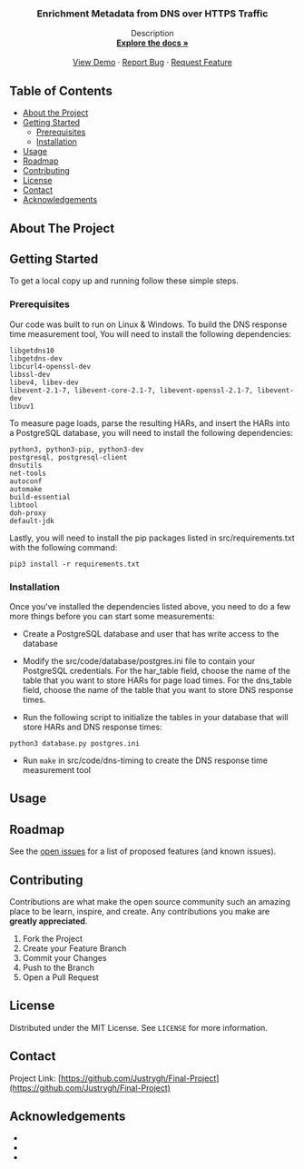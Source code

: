 <p align="center">
  <a href="https://github.com/Justrygh/Final-Project">
  </a>

  <h3 align="center">Enrichment Metadata from DNS over HTTPS Traffic</h3>

  <p align="center">
    Description
    <br />
    <a href="https://github.com/Justrygh/Final-Project"><strong>Explore the docs »</strong></a>
    <br />
    <br />
    <a href="https://github.com/Justrygh/Final-Project">View Demo</a>
    ·
    <a href="https://github.com/Justrygh/Final-Project/issues">Report Bug</a>
    ·
    <a href="https://github.com/Justrygh/Final-Project/issues">Request Feature</a>
  </p>
</p>



<!-- TABLE OF CONTENTS -->
## Table of Contents

* [About the Project](#about-the-project)
* [Getting Started](#getting-started)
  * [Prerequisites](#prerequisites)
  * [Installation](#installation)
* [Usage](#usage)
* [Roadmap](#roadmap)
* [Contributing](#contributing)
* [License](#license)
* [Contact](#contact)
* [Acknowledgements](#acknowledgements)



<!-- ABOUT THE PROJECT -->
## About The Project

<!-- GETTING STARTED -->
## Getting Started

To get a local copy up and running follow these simple steps.

### Prerequisites
Our code was built to run on Linux & Windows. To build the DNS response time measurement tool, You will need to install the following dependencies:
```
libgetdns10
libgetdns-dev
libcurl4-openssl-dev
libssl-dev
libev4, libev-dev
libevent-2.1-7, libevent-core-2.1-7, libevent-openssl-2.1-7, libevent-dev
libuv1
```

To measure page loads, parse the resulting HARs, and insert the HARs into a PostgreSQL database, you will need to install the following dependencies:
```
python3, python3-pip, python3-dev
postgresql, postgresql-client
dnsutils
net-tools
autoconf
automake
build-essential
libtool
doh-proxy
default-jdk
```
Lastly, you will need to install the pip packages listed in src/requirements.txt with the following command:

```
pip3 install -r requirements.txt
```

### Installation

Once you've installed the dependencies listed above, you need to do a few more things before you can start some measurements:

* Create a PostgreSQL database and user that has write access to the database

* Modify the src/code/database/postgres.ini file to contain your PostgreSQL credentials. For the har_table field, choose the name of the table that you want to store HARs for page load times. For the dns_table field, choose the name of the table that you want to store DNS response times.

* Run the following script to initialize the tables in your database that will store HARs and DNS response times:

```
python3 database.py postgres.ini
```

* Run ```make``` in src/code/dns-timing to create the DNS response time measurement tool



<!-- USAGE EXAMPLES -->
## Usage



<!-- ROADMAP -->
## Roadmap

See the [open issues](https://github.com/Justrygh/Final-Project/issues) for a list of proposed features (and known issues).



<!-- CONTRIBUTING -->
## Contributing

Contributions are what make the open source community such an amazing place to be learn, inspire, and create. Any contributions you make are **greatly appreciated**.

1. Fork the Project
2. Create your Feature Branch 
3. Commit your Changes 
4. Push to the Branch 
5. Open a Pull Request



<!-- LICENSE -->
## License

Distributed under the MIT License. See `LICENSE` for more information.



<!-- CONTACT -->
## Contact

Project Link: [https://github.com/Justrygh/Final-Project](https://github.com/Justrygh/Final-Project)



<!-- ACKNOWLEDGEMENTS -->
## Acknowledgements

* []()
* []()
* []()





<!-- MARKDOWN LINKS & IMAGES -->
<!-- https://www.markdownguide.org/basic-syntax/#reference-style-links -->
[contributors-shield]: https://img.shields.io/github/contributors/github_username/repo.svg?style=flat-square
[contributors-url]: https://github.com/Justrygh/Final-Project/graphs/contributors
[forks-shield]: https://img.shields.io/github/forks/Justrygh/Final-Project.svg?style=flat-square
[forks-url]: https://github.com/Justrygh/Final-Project/network/members
[stars-shield]: https://img.shields.io/github/stars/Justrygh/Final-Project.svg?style=flat-square
[stars-url]: https://github.com/Justrygh/Final-Project/stargazers
[issues-shield]: https://img.shields.io/github/issues/Justrygh/Final-Project.svg?style=flat-square
[issues-url]: https://github.com/Justrygh/Final-Project/issues
[license-shield]: https://img.shields.io/github/license/Justrygh/Final-Project.svg?style=flat-square
[license-url]: https://github.com/Justrygh/Final-Project/blob/master/LICENSE.txt
